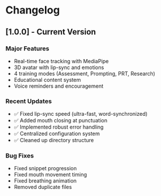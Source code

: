 # Changelog

## [1.0.0] - Current Version

### Major Features
- Real-time face tracking with MediaPipe
- 3D avatar with lip-sync and emotions
- 4 training modes (Assessment, Prompting, PRT, Research)
- Educational content system
- Voice reminders and encouragement

### Recent Updates
- ✅ Fixed lip-sync speed (ultra-fast, word-synchronized)
- ✅ Added mouth closing at punctuation
- ✅ Implemented robust error handling
- ✅ Centralized configuration system
- ✅ Cleaned up directory structure

### Bug Fixes
- Fixed snippet progression
- Fixed mouth movement timing
- Fixed breathing animation
- Removed duplicate files
